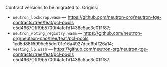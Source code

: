 Contract versions to be migrated to. Origins:

- `neutron_lockdrop.wasm` — https://github.com/neutron-org/neutron-tge-contracts/tree/feat/pcl-pools c5d46670fff9b5700f4afcfd1438c5ac3c011f87;
- `neutron_voting_registry.wasm` — https://github.com/neutron-org/neutron-dao/tree/feat/pcl-pools 1cd5d88f5995e55dcf01e16a4927dcd6bff26a14;
- `vesting_lp.wasm` — https://github.com/neutron-org/neutron-tge-contracts/tree/feat/pcl-pools c5d46670fff9b5700f4afcfd1438c5ac3c011f87.
